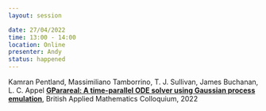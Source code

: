 ```yaml
---
layout: session

date: 27/04/2022
time: 13:00 - 14:00
location: Online
presenter: Andy
status: happened
---
```

Kamran Pentland, Massimiliano Tamborrino, T. J. Sullivan, James Buchanan, L. C. Appel
**[GParareal: A time-parallel ODE solver using Gaussian process emulation](
papers/0109-gparareal-a-time-parallel-ode-solver-using-gp-emulation)**,
British Applied Mathematics Colloquium,
2022

